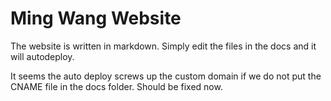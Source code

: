 # Ming Wang Website

The website is written in markdown. Simply edit the files in the docs and it will autodeploy. 

It seems the auto deploy screws up the custom domain if we do not put the CNAME file in the docs folder. Should be fixed now. 

